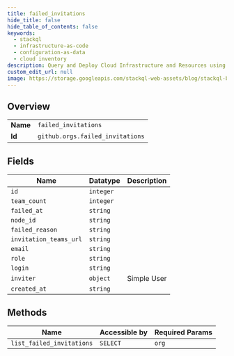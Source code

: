 ```yaml
---
title: failed_invitations
hide_title: false
hide_table_of_contents: false
keywords:
  - stackql
  - infrastructure-as-code
  - configuration-as-data
  - cloud inventory
description: Query and Deploy Cloud Infrastructure and Resources using SQL
custom_edit_url: null
image: https://storage.googleapis.com/stackql-web-assets/blog/stackql-blog-post-featured-image.png
---
```

  
    

## Overview
<table><tbody>
<tr><td><b>Name</b></td><td><code>failed_invitations</code></td></tr>
<tr><td><b>Id</b></td><td><code>github.orgs.failed_invitations</code></td></tr>
</tbody></table>

## Fields
| Name | Datatype | Description |
| ---- | -------- | ----------- |
| `id` | `integer` |  |
| `team_count` | `integer` |  |
| `failed_at` | `string` |  |
| `node_id` | `string` |  |
| `failed_reason` | `string` |  |
| `invitation_teams_url` | `string` |  |
| `email` | `string` |  |
| `role` | `string` |  |
| `login` | `string` |  |
| `inviter` | `object` | Simple User |
| `created_at` | `string` |  |
## Methods
| Name | Accessible by | Required Params |
| ---- | ------------- | --------------- |
| `list_failed_invitations` | `SELECT` | `org` |
